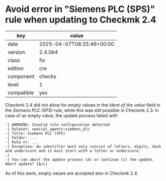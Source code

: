 [//]: # (werk v2)
# Avoid error in "Siemens PLC (SPS)" rule when updating to Checkmk 2.4

key        | value
---------- | ---
date       | 2025-04-07T08:25:46+00:00
version    | 2.4.0b4
class      | fix
edition    | cre
component  | checks
level      | 1
compatible | yes

Checkmk 2.4 did not allow for empty values in the _Ident of the value_ field in the _Siemens PLC
(SPS)_ rule, while this was still possible in Checkmk 2.3. In case of an empty value, the update
process failed with
```
-| WARNING: Invalid rule configuration detected
-| Ruleset: special_agents:siemens_plc
-| Title: Siemens PLC (SPS)
-| Folder: ...
-| Rule nr: ...
-| Exception: An identifier must only consist of letters, digits, dash and underscore and it must start with a letter or underscore.
-|
-| You can abort the update process (A) or continue (c) the update. Abort update? [A/c]
```
As of this werk, empty values are accepted also in Checkmk 2.4.

